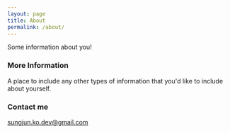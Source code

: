 ```yaml
---
layout: page
title: About
permalink: /about/
---
```


Some information about you!

### More Information

A place to include any other types of information that you'd like to include about yourself.

### Contact me

[sungjun.ko.dev@gmail.com](mailto:sungjun.ko.dev@gmail.com)